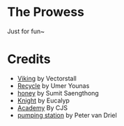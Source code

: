 # The Prowess
Just for fun~

# Credits
- [Viking](https://thenounproject.com/icon/viking-4509240/) by Vectorstall
- [Recycle](https://thenounproject.com/search/?q=recycling&i=4397434) by Umer Younas
- [honey](https://thenounproject.com/icon/honey-4591385/) by Sumit Saengthong
- [Knight](https://thenounproject.com/icon/knight-3155839/) by Eucalyp
- [Academy](https://thenounproject.com/term/academy/1689703/) By CJS
- [pumping station](https://thenounproject.com/search/?q=dike&i=555172) by Peter van Driel